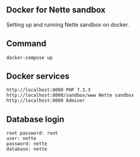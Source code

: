 ## Docker for Nette sandbox

Setting up and running Nette sandbox on docker.

## Command

```
docker-compose up
```

## Docker services

```
http://localhost:8000 PHP 7.3.3
http://localhost:8000/sandbox/www Nette sandbox
http://localhost:8080 Adminer
```

## Database login

```
root password: root
user: nette
password: nette
database: nette
```
